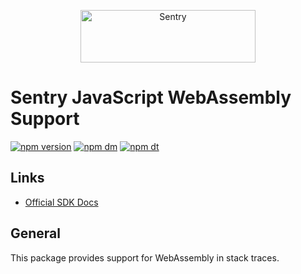 <p align="center">
  <a href="https://sentry.io/?utm_source=github&utm_medium=logo" target="_blank">
    <img src="https://sentry-brand.storage.googleapis.com/sentry-wordmark-dark-280x84.png" alt="Sentry" width="280" height="84">
  </a>
</p>

# Sentry JavaScript WebAssembly Support

[![npm version](https://img.shields.io/npm/v/@sentry/wasm.svg)](https://www.npmjs.com/package/@sentry/wasm)
[![npm dm](https://img.shields.io/npm/dm/@sentry/wasm.svg)](https://www.npmjs.com/package/@sentry/wasm)
[![npm dt](https://img.shields.io/npm/dt/@sentry/wasm.svg)](https://www.npmjs.com/package/@sentry/wasm)

## Links

- [Official SDK Docs](https://docs.sentry.io/quickstart/)

## General

This package provides support for WebAssembly in stack traces.

